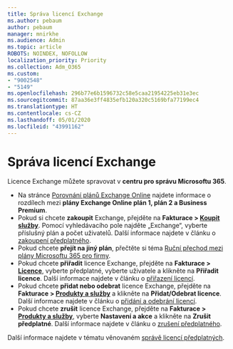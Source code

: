 ```yaml
---
title: Správa licencí Exchange
ms.author: pebaum
author: pebaum
manager: mnirkhe
ms.audience: Admin
ms.topic: article
ROBOTS: NOINDEX, NOFOLLOW
localization_priority: Priority
ms.collection: Adm_O365
ms.custom:
- "9002548"
- "5149"
ms.openlocfilehash: 296b77e6b1596732c58e5caa21954225eb31e3ec
ms.sourcegitcommit: 87aa36e3ff4835efb120a320c5169bfa77199ec4
ms.translationtype: HT
ms.contentlocale: cs-CZ
ms.lasthandoff: 05/01/2020
ms.locfileid: "43991162"
---
```

# <a name="exchange-license-management"></a>Správa licencí Exchange

Licence Exchange můžete spravovat v **centru pro správu Microsoftu 365**.

- Na stránce [Porovnání plánů Exchange Online](https://www.microsoft.com/microsoft-365/exchange/compare-microsoft-exchange-online-plans) najdete informace o rozdílech mezi **plány Exchange Online plán 1, plán 2 a Business Premium**.
- Pokud si chcete **zakoupit** Exchange, přejděte na **Fakturace > [Koupit služby](https://go.microsoft.com/fwlink/p/?linkid=868433)**. Pomocí vyhledávacího pole najděte „Exchange“, vyberte příslušný plán a počet uživatelů. Další informace najdete v článku o [zakoupení předplatného](https://docs.microsoft.com/microsoft-365/commerce/buy-another-subscription?view=o365-worldwide).
- Pokud chcete **přejít na jiný plán**, přečtěte si téma [Ruční přechod mezi plány Microsoftu 365 pro firmy](https://docs.microsoft.com/microsoft-365/commerce/subscriptions/switch-plans-manually?view=o365-worldwide).
- Pokud chcete **přiřadit** licence Exchange, přejděte na **Fakturace > [Licence](https://go.microsoft.com/fwlink/p/?linkid=842264)**, vyberte předplatné, vyberte uživatele a klikněte na **Přiřadit licence**. Další informace najdete v článku o [přiřazení licencí](https://docs.microsoft.com/microsoft-365/admin/manage/assign-licenses-to-users?view=o365-worldwide).
- Pokud chcete **přidat nebo odebrat** licence Exchange, přejděte na **Fakturace > [Produkty a služby](https://go.microsoft.com/fwlink/p/?linkid=842054)** a klikněte na **Přidat/Odebrat licence**. Další informace najdete v článku o [přidání a odebrání licencí](https://docs.microsoft.com/microsoft-365/commerce/licenses/buy-licenses?view=o365-worldwide#add-or-remove-licenses-for-your-business-subscription).
- Pokud chcete **zrušit** licence Exchange, přejděte na **Fakturace > [Produkty a služby](https://go.microsoft.com/fwlink/p/?linkid=842054)**, vyberte **Nastavení a akce** a klikněte na **Zrušit předplatné**. Další informace najdete v článku o [zrušení předplatného](https://docs.microsoft.com/office365/admin/subscriptions-and-billing/cancel-your-subscription).

Další informace najdete v tématu věnovaném [správě licencí předplatných](https://docs.microsoft.com/microsoft-365/commerce/licenses/buy-licenses?view=o365-worldwide#add-or-remove-licenses-for-your-business-subscription).
